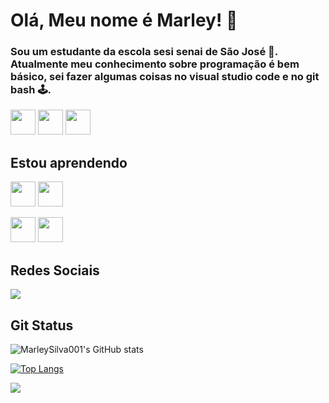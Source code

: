 # Olá, Meu nome é Marley! 🐲



### Sou um estudante da escola sesi senai de São José 🏢. Atualmente meu conhecimento sobre programação é bem básico, sei fazer algumas coisas no visual studio code e no git bash 🕹.


 <img src="https://cdn.jsdelivr.net/gh/devicons/devicon/icons/android/android-original.svg" width="40" height="40"/>   <img src="https://cdn.jsdelivr.net/gh/devicons/devicon/icons/google/google-original.svg" width="40" height="40" />
<img src="https://upload.wikimedia.org/wikipedia/pt/thumb/5/53/Arsenal_FC.svg/1200px-Arsenal_FC.svg.png" width="40" height="40"/>

## Estou aprendendo
 <img src="https://cdn.jsdelivr.net/gh/devicons/devicon/icons/javascript/javascript-original.svg" width="40" height="40"/> <img src="https://cdn.jsdelivr.net/gh/devicons/devicon/icons/linux/linux-original.svg" width="40" height="40"/>
 
<img src="https://cdn.jsdelivr.net/gh/devicons/devicon/icons/figma/figma-original.svg" width="40" height="40"/> <img src="https://cdn.jsdelivr.net/gh/devicons/devicon/icons/visualstudio/visualstudio-plain.svg" width="40" height="40" />

## Redes Sociais
<div>
<a href="https://instagram.com/marleysilva001/" target="_blank"><img src="https://img.shields.io/badge/-Instagram-%23E4405F?style=for-the-badge&logo=instagram&logoColor=white" target="_blank"></a>
</div>

## Git Status
![MarleySilva001's GitHub stats](https://github-readme-stats.vercel.app/api?username=MarleySilva001&show_icons=true&theme=tokyonight)

[![Top Langs](https://github-readme-stats.vercel.app/api/top-langs/?username=MarleySilva001&layout=compact)](https://github.com/MarleySilva001/github-readme-stats)

![](https://komarev.com/ghpvc/?username=MarleySilva001&color=66cdaa)
